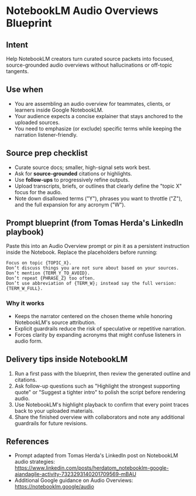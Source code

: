 # NotebookLM Audio Overviews Blueprint

## Intent
Help NotebookLM creators turn curated source packets into focused, source-grounded audio overviews without hallucinations or off-topic tangents.

## Use when
- You are assembling an audio overview for teammates, clients, or learners inside Google NotebookLM.
- Your audience expects a concise explainer that stays anchored to the uploaded sources.
- You need to emphasize (or exclude) specific terms while keeping the narration listener-friendly.

## Source prep checklist
- Curate source docs; smaller, high-signal sets work best.
- Ask for **source-grounded** citations or highlights.
- Use **follow-ups** to progressively refine outputs.
- Upload transcripts, briefs, or outlines that clearly define the "topic X" focus for the audio.
- Note down disallowed terms ("Y"), phrases you want to throttle ("Z"), and the full expansion for any acronym ("W").

## Prompt blueprint (from Tomas Herda's LinkedIn playbook)
Paste this into an Audio Overview prompt or pin it as a persistent instruction inside the Notebook. Replace the placeholders before running:

```
Focus on topic {TOPIC_X}.
Don’t discuss things you are not sure about based on your sources.
Don’t mention {TERM_Y_TO_AVOID}.
Don’t repeat {PHRASE_Z} too often.
Don’t use abbreviation of {TERM_W}; instead say the full version: {TERM_W_FULL}.
```

### Why it works
- Keeps the narrator centered on the chosen theme while honoring NotebookLM's source attribution.
- Explicit guardrails reduce the risk of speculative or repetitive narration.
- Forces clarity by expanding acronyms that might confuse listeners in audio form.

## Delivery tips inside NotebookLM
1. Run a first pass with the blueprint, then review the generated outline and citations.
2. Ask follow-up questions such as "Highlight the strongest supporting quote" or "Suggest a tighter intro" to polish the script before rendering audio.
3. Use NotebookLM's highlight playback to confirm that every point traces back to your uploaded materials.
4. Share the finished overview with collaborators and note any additional guardrails for future revisions.

## References
- Prompt adapted from Tomas Herda's LinkedIn post on NotebookLM audio strategies: <https://www.linkedin.com/posts/herdatom_notebooklm-google-aiandagile-activity-7323293140201709569-mBAU>
- Additional Google guidance on Audio Overviews: <https://notebooklm.google/audio>
